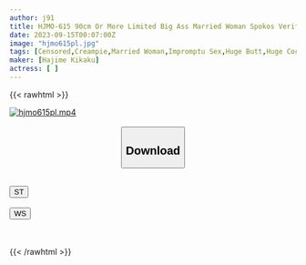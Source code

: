 ```yaml
---
author: j91
title: HJMO-615 90cm Or More Limited Big Ass Married Woman Spokos Verification Surprise Plan! A Married Woman With A Big Ass Who Is Wearing A Minimal Wear And Embarrassed Is Suddenly Fucked By A Big Dick! A Wife Who Continues To Be Squid With A Grab Piston That Throws In No Matter How Many Times She Runs Away Can't Refuse Vaginal Cum Shot! ?
date: 2023-09-15T00:07:00Z
image: "hjmo615pl.jpg"
tags: [Censored,Creampie,Married Woman,Impromptu Sex,Huge Butt,Huge Cock	 ]
maker: [Hajime Kikaku]
actress: [ ]
---
```



{{< rawhtml >}}

<div class="video" data-videoid="eGKlkX4VyeFYMVg">
    <a href="javascript:;">
        <img src="https://my.j91.asia/posts/hjmo615pl/hjmo615pl.jpg" width="WIDTH" height="HEIGHT" alt="hjmo615pl.mp4" loading="lazy">
    </a>
</div>

<script type="text/javascript" src="https://j91.asia/asset/on-demand-st.js"></script>

<br>
  <link rel="stylesheet" href="https://j91.asia/asset/bs5.css">
  
  <center>
  <button class="btn btn-primary" type="button" data-bs-toggle="collapse" data-bs-target=".multi-collapse" aria-expanded="false" aria-controls="multiCollapseExample1 multiCollapseExample2"><h2>Download</h2></button></center>
</p>
<div class="row">
  <div class="col">
    <div class="collapse multi-collapse" id="multiCollapseExample1">
      <div class="card card-body">
	      	      <br>
<div class="buttons">  
<a href="https://streamtape.to/v/eGKlkX4VyeFYMVg"><button class="btn-hover color-3"><i class="fa fa-download"></i> ST</button></a></div>
    </div>
  </div>
</div>
  <div class="col">
    <div class="collapse multi-collapse" id="multiCollapseExample2">
      <div class="card card-body">
	      <br>
<div class="buttons">
    <a href="https://wolfstream.tv/wx1w2w64dj6x"><button class="btn-hover color-9"><i class="fa fa-download"></i> WS</button></a></div>
<br><br>
      </div>
    </div>
  </div>
</div>

{{< /rawhtml >}}
